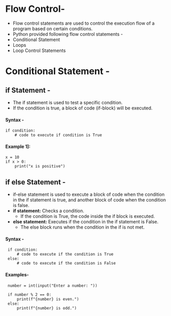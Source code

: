 # Flow Control-
-  Flow control statements are used to control the execution flow of a program based on certain conditions.
-  Python provided following flow control statements -
  -  Conditional Statement
  -  Loops
  -  Loop Control Statements

# Conditional Statement -
## if Statement -
- The if statement is used to test a specific condition.
- If the condition is true, a block of code (if-block) will be executed.

#### Syntax -
    if condition:
        # code to execute if condition is True

#### Example 1]:
    x = 10
    if x > 0:
        print("x is positive")

## if else Statement -
- if-else statement is used to execute a block of code when the condition in the if statement is true, and another block of code when the condition is false.
- **if statement:** Checks a condition.
  - If the condition is True, the code inside the if block is executed.
- **else statement:** Executes if the condition in the if statement is False.
  - The else block runs when the condition in the if is not met.
#### Syntax -
     if condition:
         # code to execute if the condition is True
     else:
         # code to execute if the condition is False

#### Examples-
     number = int(input("Enter a number: "))
    
     if number % 2 == 0:
         print(f"{number} is even.")
     else:
         print(f"{number} is odd.")



         

  
  







